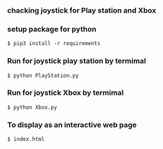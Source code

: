 ### chacking joystick for Play station and Xbox 
### setup package for python 
```
$ pip3 install -r requirements
```
### Run for joystick play station by termimal
```
$ python PlayStation.py
```
### Run for joystick Xbox by termimal
```
$ python Xbox.py
```
### To display as an interactive web page
```
$ index.html
```
